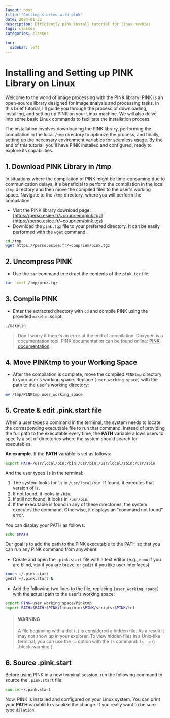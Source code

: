 ```yaml
---
layout: post
title: "Getting started with pink"
date: 2024-01-22
description: Efficiently pink install tutorial for linux newbies
tags: classes
categories: classes

toc:
  sidebar: left
---
```


# Installing and Setting up PINK Library on Linux

Welcome to the world of image processing with the PINK library! PINK is an open-source library designed for image analysis and processing tasks. In this brief tutorial, I'll guide you through the process of downloading, installing, and setting up PINK on your Linux machine. We will also delve into some basic Linux commands to facilitate the installation process.

The installation involves downloading the PINK library, performing the compilation in the local `/tmp` directory to optimize the process, and finally, setting up the necessary environment variables for seamless usage. By the end of this tutorial, you'll have PINK installed and configured, ready to explore its capabilities.

## 1. Download PINK Library in /tmp

In situations where the compilation of PINK might be time-consuming due to communication delays, it's beneficial to perform the compilation in the local `/tmp` directory and then move the compiled files to the user's working space.
Navigate to the `/tmp` directory, where you will perform the compilation:

- Visit the PINK library download page: [https://perso.esiee.fr/~coupriem/pink.tgz](https://perso.esiee.fr/~coupriem/pink.tgz)
- Download the `pink.tgz` file to your preferred directory. It can be easily performed with the `wget` command.

```bash
cd /tmp
wget https://perso.esiee.fr/~coupriem/pink.tgz
```

## 2. Uncompress PINK

- Use the `tar` command to extract the contents of the `pink.tgz` file:

```bash
tar -xvzf /tmp/pink.tgz
```

## 3. Compile PINK

- Enter the extracted directory with `cd` and compile PINK using the provided `makelin` script.

```bash
./makelin
```

> Don't worry if there's an error at the end of compilation. Doxygen is a documentation tool. PINK documentation can be found online: [PINK documentation](https://perso.esiee.fr/~coupriem/Pink/doc/html/).

## 4. Move PINKtmp to your Working Space

- After the compilation is complete, move the compiled `PINKtmp` directory to your user's working space. Replace `[user_working_space]` with the path to the user's working directory:

```bash
mv /tmp/PINKtmp user_working_space
```

## 5. Create & edit .pink.start file

When a user types a command in the terminal, the system needs to locate the corresponding executable file to run that command. Instead of providing the full path to the executable every time, the **PATH** variable allows users to specify a set of directories where the system should search for executables.

**An example.** If the **PATH** variable is set as follows:

```bash
export PATH=/usr/local/bin:/bin:/usr/bin:/usr/local/sbin:/usr/sbin
```

And the user types `ls` in the terminal:

1. The system looks for `ls` in `/usr/local/bin`. If found, it executes that version of ls.
2. If not found, it looks in `/bin`.
3. If still not found, it looks in `/usr/bin`.
4. If the executable is found in any of these directories, the system executes the command. Otherwise, it displays an "command not found" error.

You can display your PATH as follows:

```bash
echo $PATH
```

Our goal is to add the path to the PINK executable to the PATH so that you can run any PINK command from anywhere.

- Create and open the `.pink.start` file with a text editor (e.g., `nano` if you are blind, `vim` if you are brave, or `gedit` if you like user interfaces)

```bash
touch ~/.pink.start
gedit ~/.pink.start &
```

- Add the following two lines to the file, replacing `[user_working_space]` with the actual path to the user's working space:

```bash
export PINK=user_working_space/Pinktmp
export PATH=$PATH:$PINK/linux/bin:$PINK/scripts:$PINK/tcl
```

> #### WARNING
>
> A file beginning with a dot (`.`) is considered a hidden file. As a result it may not show up in your explorer.
> To view hidden files in a Unix-like terminal, you can use the `-a` option with the `ls` command:
> `ls -a`
{: .block-warning }


## 6. Source .pink.start

Before using PINK in a new terminal session, run the following command to source the `.pink.start` file:

```bash
source ~/.pink.start
```

Now, PINK is installed and configured on your Linux system. You can print your **PATH** variable to visualize the change. If you really want to be sure type `dilation`.